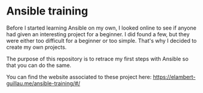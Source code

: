 # Ansible training

Before I started learning Ansible on my own, I looked online to see if anyone had given an interesting project for a beginner. I did found a few, but they were either too difficult for a beginner or too simple. That's why I decided to create my own projects.

The purpose of this repository is to retrace my first steps with Ansible so that you can do the same.

You can find the website associated to these project here: https://elambert-guillau.me/ansible-training/#/